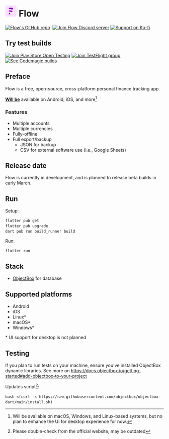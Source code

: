 # ![Flow logo](logo@32.png) Flow

[![Flow's GitHub repo](https://img.shields.io/badge/GitHub-flow--mn/flow-f5ccff?logo=github&logoColor=white&style=for-the-badge)](https://github.com/flow-mn/flow)&nbsp;
[![Join Flow Discord server](https://img.shields.io/badge/Discord-Flow-f5ccff?logo=discord&logoColor=white&style=for-the-badge)](https://discord.gg/Ndh9VDeZa4)
[![Support on Ko-fi](https://img.shields.io/badge/kofi-sadespresso-f5ccff?logo=ko-fi&logoColor=white&style=for-the-badge&label=Ko-fi)](https://ko-fi.com/sadespresso)

## Try test builds

[![Join Play Store Open Testing](https://img.shields.io/badge/Google_Play-open_testing-f5ccff?logo=google-play&logoColor=white&style=for-the-badge)](https://play.google.com/store/apps/details?id=mn.flow.flow)
[![Join TestFlight group](https://img.shields.io/badge/TestFlight-beta_testing-f5ccff?logo=appstore&logoColor=white&style=for-the-badge)](https://testflight.apple.com/join/NH4ifijS)
[![See Codemagic builds](https://img.shields.io/badge/CodeMagic-see_builds-f5ccff?logo=codemagic&logoColor=white&style=for-the-badge)](https://codemagic.io/apps/65950ed30591c25df05b5613/65950ed30591c25df05b5612/latest_build)

## Preface

Flow is a free, open-source, cross-platform personal finance tracking app.

[**Will be**](#release-date) available on Android, iOS, and more[^1]

### Features

* Multiple accounts
* Multiple currencies
* Fully-offline
* Full export/backup
  * JSON for backup
  * CSV for external software use (i.e., Google Sheets)

## Release date

Flow is currently in development, and is planned to release beta builds in
early March.

## Run

Setup:

```sh
flutter pub get
flutter pub upgrade
dart pub run build_runner build
```

Run:

```sh
flutter run
```

## Stack

* [ObjectBox](https://objectbox.io/) for database

## Supported platforms

* Android
* iOS
* Linux*
* macOS*
* Windows*

\* UI support for desktop is not planned

## Testing

If you plan to run tests on your machine, ensure you've installed ObjectBox
dynamic libraries. See more on <https://docs.objectbox.io/getting-started#add-objectbox-to-your-project>

Updates script[^2]:

`bash <(curl -s https://raw.githubusercontent.com/objectbox/objectbox-dart/main/install.sh)`

[^1]: Will be available on macOS, Windows, and Linux-based systems, but no plan
to enhance the UI for desktop experience for now.

[^2]: Please double-check from the official website, may be outdated
